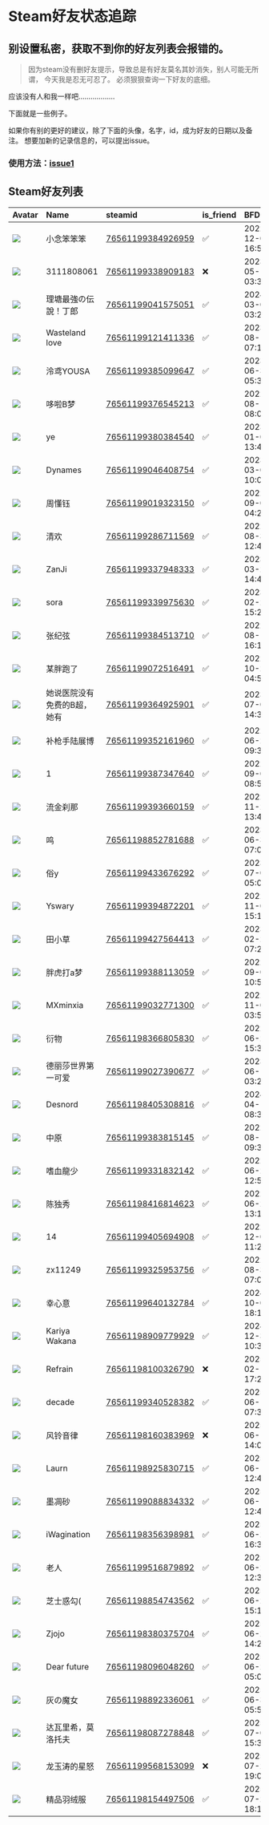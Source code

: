 # Steam好友状态追踪
## 别设置私密，获取不到你的好友列表会报错的。

> 因为steam没有删好友提示，导致总是有好友莫名其妙消失，别人可能无所谓，
> 今天我是忍无可忍了。 必须狠狠查询一下好友的底细。

应该没有人和我一样吧………………

下面就是一些例子。

如果你有别的更好的建议，除了下面的头像，名字，id，成为好友的日期以及备注。 想要加新的记录信息的，可以提出issue。

### 使用方法：[issue1](https://github.com/systemannounce/SteamFriends/issues/1)



## Steam好友列表

| Avatar                                                                            | Name           | steamid                                                                     | is_friend   | BFD                 | Remark   |
|:----------------------------------------------------------------------------------|:---------------|:----------------------------------------------------------------------------|:------------|:--------------------|:---------|
| ![](https://avatars.steamstatic.com/fef49e7fa7e1997310d705b2a6158ff8dc1cdfeb.jpg) | 小念笨笨笨          | [76561199384926959](https://steamcommunity.com/profiles/76561199384926959/) | ✅           | 2022-12-02 16:54:47 |          |
| ![](https://avatars.steamstatic.com/fef49e7fa7e1997310d705b2a6158ff8dc1cdfeb.jpg) | 3111808061     | [76561199338909183](https://steamcommunity.com/profiles/76561199338909183/) | ❌           | 2023-05-10 03:38:37 |          |
| ![](https://avatars.steamstatic.com/d22cc8eb2532dda613eb999bd7ad04d5d07eddaa.jpg) | 理塘最強の伝說！丁郎     | [76561199041575051](https://steamcommunity.com/profiles/76561199041575051/) | ✅           | 2024-03-06 03:23:45 |          |
| ![](https://avatars.steamstatic.com/ee32f56bd19977b480450c4a88d319b808dc539f.jpg) | Wasteland love | [76561199121411336](https://steamcommunity.com/profiles/76561199121411336/) | ✅           | 2023-08-14 07:17:13 |          |
| ![](https://avatars.steamstatic.com/14594b42c9c1e3041bcb66a6ab08d34ab43fdd43.jpg) | 泠鸢YOUSA        | [76561199385099647](https://steamcommunity.com/profiles/76561199385099647/) | ✅           | 2023-06-30 05:38:44 |          |
| ![](https://avatars.steamstatic.com/543bb32f9249e6738288c0d3ac6987ee25983c41.jpg) | 哆啦B梦           | [76561199376545213](https://steamcommunity.com/profiles/76561199376545213/) | ✅           | 2022-08-10 08:00:42 |          |
| ![](https://avatars.steamstatic.com/643bce2012626b85d40fe6539f23697121d827cb.jpg) | ye             | [76561199380384540](https://steamcommunity.com/profiles/76561199380384540/) | ✅           | 2023-01-05 13:44:45 |          |
| ![](https://avatars.steamstatic.com/a7522d1f60f4ffd89dcb521f646a504374d07362.jpg) | Dynames        | [76561199046408754](https://steamcommunity.com/profiles/76561199046408754/) | ✅           | 2023-03-06 10:05:42 |          |
| ![](https://avatars.steamstatic.com/8c59a5c839116b33dfaa5ba208f1119516442f8d.jpg) | 周懂钰            | [76561199019323150](https://steamcommunity.com/profiles/76561199019323150/) | ✅           | 2022-09-05 04:26:36 |          |
| ![](https://avatars.steamstatic.com/148ff422f2245ab66abfeabf3f7506861d6b703b.jpg) | 清欢             | [76561199286711569](https://steamcommunity.com/profiles/76561199286711569/) | ✅           | 2022-08-31 12:42:34 |          |
| ![](https://avatars.steamstatic.com/b3f4d277580606aee24c4f3a6176c513bd6ffcfc.jpg) | ZanJi          | [76561199337948333](https://steamcommunity.com/profiles/76561199337948333/) | ✅           | 2023-03-22 14:49:20 |          |
| ![](https://avatars.steamstatic.com/9aeab1551cff1a0fd18f46c4134c904930294d78.jpg) | sora           | [76561199339975630](https://steamcommunity.com/profiles/76561199339975630/) | ✅           | 2023-02-24 15:27:33 |          |
| ![](https://avatars.steamstatic.com/97e463a36f2693f6158631fb69c4074694019c20.jpg) | 张纪弦            | [76561199384513710](https://steamcommunity.com/profiles/76561199384513710/) | ✅           | 2022-08-18 16:13:56 |          |
| ![](https://avatars.steamstatic.com/3f5e9daea59216d7fe13df4e031d3537580e5e21.jpg) | 某胖跑了           | [76561199072516491](https://steamcommunity.com/profiles/76561199072516491/) | ✅           | 2022-10-22 04:56:32 |          |
| ![](https://avatars.steamstatic.com/3524a889dd3359592420cb95a06a82255092ce77.jpg) | 她说医院没有免费的B超，她有 | [76561199364925901](https://steamcommunity.com/profiles/76561199364925901/) | ✅           | 2023-07-04 14:39:42 |          |
| ![](https://avatars.steamstatic.com/5f7f773526abdeb812696bd1d10d637484d31557.jpg) | 补枪手陆展博         | [76561199352161960](https://steamcommunity.com/profiles/76561199352161960/) | ✅           | 2022-06-29 09:33:05 |          |
| ![](https://avatars.steamstatic.com/f35944eaea704236e3089f9e63b899c944f87655.jpg) | 1              | [76561199387347640](https://steamcommunity.com/profiles/76561199387347640/) | ✅           | 2022-09-01 08:59:19 |          |
| ![](https://avatars.steamstatic.com/ac800b89e38cc95c96856842cce66e3f9ebba2d4.jpg) | 流金刹那           | [76561199393660159](https://steamcommunity.com/profiles/76561199393660159/) | ✅           | 2022-11-22 13:40:02 |          |
| ![](https://avatars.steamstatic.com/b93f04b9194fba8980a2dc74947d47d0087ba113.jpg) | 鸣              | [76561198852781688](https://steamcommunity.com/profiles/76561198852781688/) | ✅           | 2023-06-30 07:02:06 |          |
| ![](https://avatars.steamstatic.com/cd0e5ac459bea02c05a303e422c47da8505f9fde.jpg) | 俗y             | [76561199433676292](https://steamcommunity.com/profiles/76561199433676292/) | ✅           | 2023-07-01 05:09:40 |          |
| ![](https://avatars.steamstatic.com/8b7322dc2c8cb61b2d20ec4b325e3c4647587261.jpg) | Yswary         | [76561199394872201](https://steamcommunity.com/profiles/76561199394872201/) | ✅           | 2022-11-04 15:15:37 |          |
| ![](https://avatars.steamstatic.com/498798649edb8c1cadee7e2ce24bb0bb84176763.jpg) | 田小草            | [76561199427564413](https://steamcommunity.com/profiles/76561199427564413/) | ✅           | 2023-02-25 07:27:20 |          |
| ![](https://avatars.steamstatic.com/08274a97f37aefc3d47a63b1ef9001b323dee9c3.jpg) | 胖虎打a梦          | [76561199388113059](https://steamcommunity.com/profiles/76561199388113059/) | ✅           | 2022-09-01 10:55:08 |          |
| ![](https://avatars.steamstatic.com/205d40ba481ef4a69ef0bad0706507d4abc07612.jpg) | MXminxia       | [76561199032771300](https://steamcommunity.com/profiles/76561199032771300/) | ✅           | 2022-11-09 03:59:12 |          |
| ![](https://avatars.steamstatic.com/9db51f3c06563d8d9073ea44daa21ee0374002b4.jpg) | 衍物             | [76561198366805830](https://steamcommunity.com/profiles/76561198366805830/) | ✅           | 2022-06-23 15:33:00 |          |
| ![](https://avatars.steamstatic.com/083e56da98479bd284520c2f522d3a661ae63982.jpg) | 德丽莎世界第一可爱      | [76561199027390677](https://steamcommunity.com/profiles/76561199027390677/) | ✅           | 2023-06-12 03:29:54 |          |
| ![](https://avatars.steamstatic.com/49b8fc0f64109308009c25636336670ba7d6066e.jpg) | Desnord        | [76561198405308816](https://steamcommunity.com/profiles/76561198405308816/) | ✅           | 2024-04-12 08:30:53 |          |
| ![](https://avatars.steamstatic.com/e231e57ae8af0922e79221ebb354a4eea86b420b.jpg) | 中原             | [76561199383815145](https://steamcommunity.com/profiles/76561199383815145/) | ✅           | 2022-08-10 09:38:02 |          |
| ![](https://avatars.steamstatic.com/5b5b1ee3743b9e8c1e6e9a9702177192f33f5679.jpg) | 嗜血龍少           | [76561199331832142](https://steamcommunity.com/profiles/76561199331832142/) | ✅           | 2022-06-26 12:50:49 |          |
| ![](https://avatars.steamstatic.com/0e96fd1da4c91017a7c1de980d6361b139e6831d.jpg) | 陈独秀            | [76561198416814623](https://steamcommunity.com/profiles/76561198416814623/) | ✅           | 2022-06-25 13:13:20 |          |
| ![](https://avatars.steamstatic.com/e0345d95a99a0280d31aaec05676eaad7a125d2c.jpg) | 14             | [76561199405694908](https://steamcommunity.com/profiles/76561199405694908/) | ✅           | 2022-12-06 11:27:04 |          |
| ![](https://avatars.steamstatic.com/fef49e7fa7e1997310d705b2a6158ff8dc1cdfeb.jpg) | zx11249        | [76561199325953756](https://steamcommunity.com/profiles/76561199325953756/) | ✅           | 2022-08-30 07:08:58 |          |
| ![](https://avatars.steamstatic.com/6ee41a2ac4b56ccc0aa960b48e3de6f3f4ed07e1.jpg) | 幸心意            | [76561199640132784](https://steamcommunity.com/profiles/76561199640132784/) | ✅           | 2024-10-04 18:19:43 |          |
| ![](https://avatars.steamstatic.com/377cec9075b2e14dd4c231dd15bad123b105daf4.jpg) | Kariya Wakana  | [76561198909779929](https://steamcommunity.com/profiles/76561198909779929/) | ✅           | 2024-12-30 10:34:38 |          |
| ![](https://avatars.steamstatic.com/f8abf5512105cd49de2b1c0774f8bb15a0969194.jpg) | Refrain        | [76561198100326790](https://steamcommunity.com/profiles/76561198100326790/) | ❌           | 2025-02-14 17:21:02 |          |
| ![](https://avatars.steamstatic.com/3f47c3634c822270cbccf23f4cb4fcf2272e23d1.jpg) | decade         | [76561199340528382](https://steamcommunity.com/profiles/76561199340528382/) | ✅           | 2025-06-12 07:33:22 |          |
| ![](https://avatars.steamstatic.com/9d4ecbd7a4a65cf306b9753c589fe1f552e25088.jpg) | 风铃音律           | [76561198160383969](https://steamcommunity.com/profiles/76561198160383969/) | ❌           | 2025-06-16 14:00:49 |          |
| ![](https://avatars.steamstatic.com/11f1e330af96cbc233d9b9d93fd16bf9f168fecd.jpg) | Laurn          | [76561198925830715](https://steamcommunity.com/profiles/76561198925830715/) | ✅           | 2025-06-17 12:41:04 |          |
| ![](https://avatars.steamstatic.com/f2787b60ed875dc5ceaee613093bf61bed06a564.jpg) | 墨凋砂            | [76561199088834332](https://steamcommunity.com/profiles/76561199088834332/) | ✅           | 2025-06-17 12:43:23 |          |
| ![](https://avatars.steamstatic.com/655b03ce7cbef51ec38ae63129a1cdb6d4033f42.jpg) | iWagination    | [76561198356398981](https://steamcommunity.com/profiles/76561198356398981/) | ✅           | 2025-06-21 16:30:29 |          |
| ![](https://avatars.steamstatic.com/3f47c3634c822270cbccf23f4cb4fcf2272e23d1.jpg) | 老人             | [76561199516879892](https://steamcommunity.com/profiles/76561199516879892/) | ✅           | 2025-06-21 12:39:27 |          |
| ![](https://avatars.steamstatic.com/34d47d4cf367abf93ee360d8e3d00226e734aebe.jpg) | 芝士惑勾(          | [76561198854743562](https://steamcommunity.com/profiles/76561198854743562/) | ✅           | 2025-06-28 15:11:37 |          |
| ![](https://avatars.steamstatic.com/b4872b5adad36b9caa25ef8c7f4336a64a7e3284.jpg) | Zjojo          | [76561198380375704](https://steamcommunity.com/profiles/76561198380375704/) | ✅           | 2025-06-28 14:20:38 |          |
| ![](https://avatars.steamstatic.com/2bc44f5948d278197166ebbc3ad78741b3e22fec.jpg) | Dear future    | [76561198096048260](https://steamcommunity.com/profiles/76561198096048260/) | ✅           | 2025-06-29 05:00:25 |          |
| ![](https://avatars.steamstatic.com/f94c1ec27dee694076e3fac0fbeef858c7b69e33.jpg) | 灰の魔女           | [76561198892336061](https://steamcommunity.com/profiles/76561198892336061/) | ✅           | 2025-06-30 05:53:40 |          |
| ![](https://avatars.steamstatic.com/91200ea2993833e5765690d49d9ac49f59661e58.jpg) | 达瓦里希，莫洛托夫      | [76561198087278848](https://steamcommunity.com/profiles/76561198087278848/) | ✅           | 2025-07-03 15:31:20 |          |
| ![](https://avatars.steamstatic.com/750ad3925c128c865f6c28ef32c21145172c0efb.jpg) | 龙玉涛的星怒         | [76561199568153099](https://steamcommunity.com/profiles/76561199568153099/) | ❌           | 2025-07-23 19:02:59 |          |
| ![](https://avatars.steamstatic.com/bb8fe5d62435fe969244bd15e76e720a40e036aa.jpg) | 精品羽绒服          | [76561198154497506](https://steamcommunity.com/profiles/76561198154497506/) | ✅           | 2025-07-29 18:15:24 |          |
